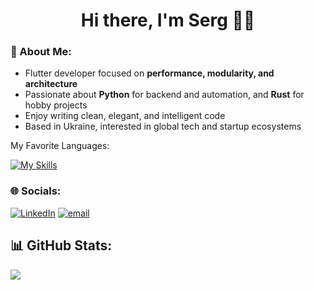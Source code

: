 <h1 align="center"> Hi there, I'm Serg 👋🏻 </h1>

### 💫 About Me:
- Flutter developer focused on **performance, modularity, and architecture**<br>
- Passionate about **Python** for backend and automation, and **Rust** for hobby projects<br>
- Enjoy writing clean, elegant, and intelligent code<br>
- Based in Ukraine, interested in global tech and startup ecosystems

My Favorite Languages:

[![My Skills](https://skillicons.dev/icons?i=dart,python,rust)](https://skillicons.dev)

### 🌐 Socials:
[![LinkedIn](https://img.shields.io/badge/LinkedIn-%230077B5.svg?logo=linkedin&logoColor=white)](https://linkedin.com/in/https://www.linkedin.com/in/serhii-chebanenko-1713a7114/) [![email](https://img.shields.io/badge/Email-D14836?logo=gmail&logoColor=white)](mailto:serhiichebanenko@yahoo.com) 

## 📊 GitHub Stats:
![](https://github-readme-stats.vercel.app/api/top-langs/?username=4e6anenk0&theme=rose_pine&hide_border=true&include_all_commits=false&count_private=false)

<!-- Proudly created with GPRM ( https://gprm.itsvg.in ) -->
